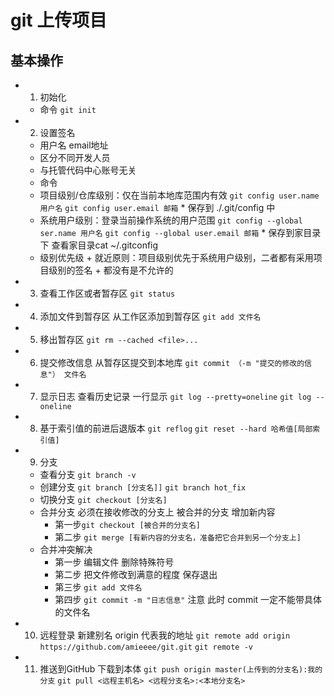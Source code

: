 # git 上传项目

## 基本操作
- 1. 初始化
    + 命令
    ` git init `
- 2. 设置签名
    + 用户名 email地址
    + 区分不同开发人员
    + 与托管代码中心账号无关
    + 命令
     * 项目级别/仓库级别：仅在当前本地库范围内有效
     `git config user.name 用户名`
     `git config user.email 邮箱`
      * 保存到 ./.git/config 中
     * 系统用户级别：登录当前操作系统的用户范围
     `git config --global ser.name 用户名`
     `git config --global user.email 邮箱`
      * 保存到家目录下 查看家目录cat ~/.gitconfig
     * 级别优先级
      + 就近原则：项目级别优先于系统用户级别，二者都有采用项目级别的签名
      + 都没有是不允许的
- 3. 查看工作区或者暂存区
    `git status`
- 4. 添加文件到暂存区 从工作区添加到暂存区
    `git add 文件名`
- 5. 移出暂存区
    `git rm --cached <file>...`
- 6. 提交修改信息 从暂存区提交到本地库
    `git commit （-m "提交的修改的信息"） 文件名`
- 7. 显示日志 查看历史记录 一行显示
  `git log --pretty=oneline`
  `git log --oneline`
- 8. 基于索引值的前进后退版本
  `git reflog`
  `git reset --hard 哈希值[局部索引值]`
- 9. 分支
  + 查看分支
    `git branch -v`
  + 创建分支
    `git branch [分支名]]`
    `git branch hot_fix`
  + 切换分支
    `git checkout [分支名]`
  + 合并分支 必须在接收修改的分支上 被合并的分支 增加新内容
    * 第一步`git checkout [被合并的分支名]`
    * 第二步 `git merge [有新内容的分支名，准备把它合并到另一个分支上]`
  + 合并冲突解决
    * 第一步 编辑文件 删除特殊符号
    * 第二步 把文件修改到满意的程度 保存退出
    * 第三步 `git add 文件名`
    * 第四步 `git commit -m "日志信息"`
      注意 此时 commit 一定不能带具体的文件名
- 10. 远程登录 新建别名  origin 代表我的地址
  `git remote add origin https://github.com/amieeee/git.git`
  `git remote -v`
- 11. 推送到GitHub 下载到本体
  `git push origin master(上传到的分支名):我的分支`
  `git pull <远程主机名> <远程分支名>:<本地分支名>`  
